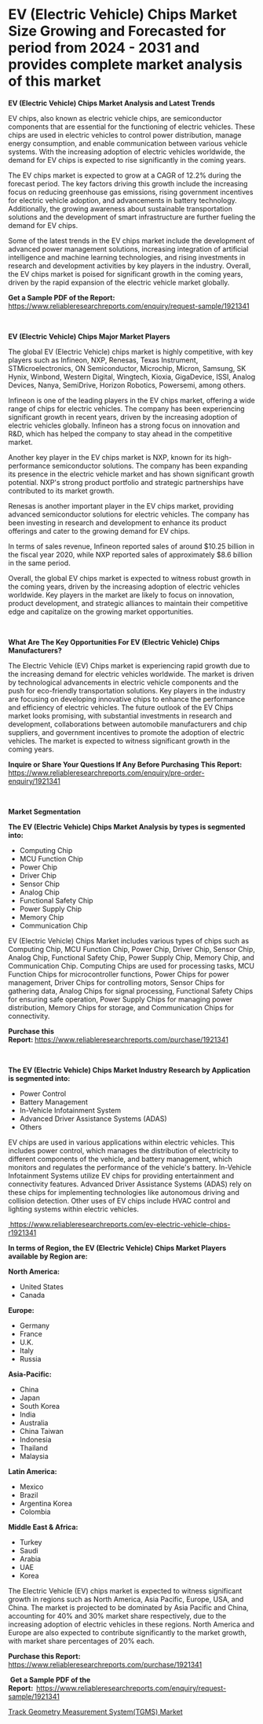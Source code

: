 <p><h1>EV (Electric Vehicle) Chips Market Size Growing and Forecasted for period from 2024 - 2031 and provides complete market analysis of this market</h1></p><p><strong>EV (Electric Vehicle) Chips Market Analysis and Latest Trends</strong></p>
<p><p>EV chips, also known as electric vehicle chips, are semiconductor components that are essential for the functioning of electric vehicles. These chips are used in electric vehicles to control power distribution, manage energy consumption, and enable communication between various vehicle systems. With the increasing adoption of electric vehicles worldwide, the demand for EV chips is expected to rise significantly in the coming years.</p><p>The EV chips market is expected to grow at a CAGR of 12.2% during the forecast period. The key factors driving this growth include the increasing focus on reducing greenhouse gas emissions, rising government incentives for electric vehicle adoption, and advancements in battery technology. Additionally, the growing awareness about sustainable transportation solutions and the development of smart infrastructure are further fueling the demand for EV chips.</p><p>Some of the latest trends in the EV chips market include the development of advanced power management solutions, increasing integration of artificial intelligence and machine learning technologies, and rising investments in research and development activities by key players in the industry. Overall, the EV chips market is poised for significant growth in the coming years, driven by the rapid expansion of the electric vehicle market globally.</p></p>
<p><strong>Get a Sample PDF of the Report:&nbsp;</strong> <a href="https://www.reliableresearchreports.com/enquiry/request-sample/1921341">https://www.reliableresearchreports.com/enquiry/request-sample/1921341</a></p>
<p>&nbsp;</p>
<p><strong>EV (Electric Vehicle) Chips Major Market Players</strong></p>
<p><p>The global EV (Electric Vehicle) chips market is highly competitive, with key players such as Infineon, NXP, Renesas, Texas Instrument, STMicroelectronics, ON Semiconductor, Microchip, Micron, Samsung, SK Hynix, Winbond, Western Digital, Wingtech, Kioxia, GigaDevice, ISSI, Analog Devices, Nanya, SemiDrive, Horizon Robotics, Powersemi, among others.</p><p>Infineon is one of the leading players in the EV chips market, offering a wide range of chips for electric vehicles. The company has been experiencing significant growth in recent years, driven by the increasing adoption of electric vehicles globally. Infineon has a strong focus on innovation and R&D, which has helped the company to stay ahead in the competitive market.</p><p>Another key player in the EV chips market is NXP, known for its high-performance semiconductor solutions. The company has been expanding its presence in the electric vehicle market and has shown significant growth potential. NXP's strong product portfolio and strategic partnerships have contributed to its market growth.</p><p>Renesas is another important player in the EV chips market, providing advanced semiconductor solutions for electric vehicles. The company has been investing in research and development to enhance its product offerings and cater to the growing demand for EV chips.</p><p>In terms of sales revenue, Infineon reported sales of around $10.25 billion in the fiscal year 2020, while NXP reported sales of approximately $8.6 billion in the same period.</p><p>Overall, the global EV chips market is expected to witness robust growth in the coming years, driven by the increasing adoption of electric vehicles worldwide. Key players in the market are likely to focus on innovation, product development, and strategic alliances to maintain their competitive edge and capitalize on the growing market opportunities.</p></p>
<p>&nbsp;</p>
<p><strong>What Are The Key Opportunities For EV (Electric Vehicle) Chips Manufacturers?</strong></p>
<p><p>The Electric Vehicle (EV) Chips market is experiencing rapid growth due to the increasing demand for electric vehicles worldwide. The market is driven by technological advancements in electric vehicle components and the push for eco-friendly transportation solutions. Key players in the industry are focusing on developing innovative chips to enhance the performance and efficiency of electric vehicles. The future outlook of the EV Chips market looks promising, with substantial investments in research and development, collaborations between automobile manufacturers and chip suppliers, and government incentives to promote the adoption of electric vehicles. The market is expected to witness significant growth in the coming years.</p></p>
<p><strong>Inquire or Share Your Questions If Any Before Purchasing This Report:</strong> <a href="https://www.reliableresearchreports.com/enquiry/pre-order-enquiry/1921341">https://www.reliableresearchreports.com/enquiry/pre-order-enquiry/1921341</a></p>
<p>&nbsp;</p>
<p><strong>Market Segmentation</strong></p>
<p><strong>The EV (Electric Vehicle) Chips Market Analysis by types is segmented into:</strong></p>
<p><ul><li>Computing Chip</li><li>MCU Function Chip</li><li>Power Chip</li><li>Driver Chip</li><li>Sensor Chip</li><li>Analog Chip</li><li>Functional Safety Chip</li><li>Power Supply Chip</li><li>Memory Chip</li><li>Communication Chip</li></ul></p>
<p><p>EV (Electric Vehicle) Chips Market includes various types of chips such as Computing Chip, MCU Function Chip, Power Chip, Driver Chip, Sensor Chip, Analog Chip, Functional Safety Chip, Power Supply Chip, Memory Chip, and Communication Chip. Computing Chips are used for processing tasks, MCU Function Chips for microcontroller functions, Power Chips for power management, Driver Chips for controlling motors, Sensor Chips for gathering data, Analog Chips for signal processing, Functional Safety Chips for ensuring safe operation, Power Supply Chips for managing power distribution, Memory Chips for storage, and Communication Chips for connectivity.</p></p>
<p><strong>Purchase this Report:&nbsp;</strong><a href="https://www.reliableresearchreports.com/purchase/1921341">https://www.reliableresearchreports.com/purchase/1921341</a></p>
<p>&nbsp;</p>
<p><strong>The EV (Electric Vehicle) Chips Market Industry Research by Application is segmented into:</strong></p>
<p><ul><li>Power Control</li><li>Battery Management</li><li>In-Vehicle Infotainment System</li><li>Advanced Driver Assistance Systems (ADAS)</li><li>Others</li></ul></p>
<p><p>EV chips are used in various applications within electric vehicles. This includes power control, which manages the distribution of electricity to different components of the vehicle, and battery management, which monitors and regulates the performance of the vehicle's battery. In-Vehicle Infotainment Systems utilize EV chips for providing entertainment and connectivity features. Advanced Driver Assistance Systems (ADAS) rely on these chips for implementing technologies like autonomous driving and collision detection. Other uses of EV chips include HVAC control and lighting systems within electric vehicles.</p></p>
<p><a href="https://www.reliableresearchreports.com/ev-electric-vehicle-chips-r1921341">&nbsp;https://www.reliableresearchreports.com/ev-electric-vehicle-chips-r1921341</a></p>
<p><strong>In terms of Region, the EV (Electric Vehicle) Chips Market Players available by Region are:</strong></p>
<p>
    <p> <strong> North America: </strong>
        <ul>
            <li>United States</li>
            <li>Canada</li>
        </ul>
        </p> 
    <p> <strong> Europe: </strong>
        <ul>
            <li>Germany</li>
            <li>France</li>
            <li>U.K.</li>
            <li>Italy</li>
            <li>Russia</li>
        </ul>
        </p> 
    <p> <strong> Asia-Pacific: </strong>
        <ul>
            <li>China</li>
            <li>Japan</li>
            <li>South Korea</li>
            <li>India</li>
            <li>Australia</li>
            <li>China Taiwan</li>
            <li>Indonesia</li>
            <li>Thailand</li>
            <li>Malaysia</li>
        </ul>
        </p> 
    <p> <strong> Latin America: </strong>
        <ul>
            <li>Mexico</li>
            <li>Brazil</li>
            <li>Argentina Korea</li>
            <li>Colombia</li>
        </ul>
        </p> 
    <p> <strong> Middle East & Africa: </strong>
        <ul>
            <li>Turkey</li>
            <li>Saudi</li>
            <li>Arabia</li>
            <li>UAE</li>
            <li>Korea</li>
        </ul>
    </p>
    </p>
<p><p>The Electric Vehicle (EV) chips market is expected to witness significant growth in regions such as North America, Asia Pacific, Europe, USA, and China. The market is projected to be dominated by Asia Pacific and China, accounting for 40% and 30% market share respectively, due to the increasing adoption of electric vehicles in these regions. North America and Europe are also expected to contribute significantly to the market growth, with market share percentages of 20% each.</p></p>
<p><strong>Purchase this Report: </strong><a href="https://www.reliableresearchreports.com/purchase/1921341">https://www.reliableresearchreports.com/purchase/1921341</a></p>
<p>&nbsp;<strong>Get a Sample PDF of the Report:&nbsp;&nbsp;</strong><a href="https://www.reliableresearchreports.com/enquiry/request-sample/1921341">https://www.reliableresearchreports.com/enquiry/request-sample/1921341</a></p>
<p><strong></strong></p>
<p><p><a href="https://view.publitas.com/reportprime-1/track-geometry-measurement-system-tgms-market-size-is-growing-at-cagr-of-14-9-this-report-covers-analysis-by-market-segmentation-growth-and-forecast-2024-2031/">Track Geometry Measurement System(TGMS) Market</a></p></p>